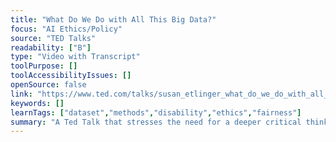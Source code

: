```yaml
---
title: "What Do We Do with All This Big Data?"
focus: "AI Ethics/Policy"
source: "TED Talks"
readability: ["B"]
type: "Video with Transcript"
toolPurpose: []
toolAccessibilityIssues: []
openSource: false
link: "https://www.ted.com/talks/susan_etlinger_what_do_we_do_with_all_this_big_data/transcript"
keywords: []
learnTags: ["dataset","methods","disability","ethics","fairness"]
summary: "A Ted Talk that stresses the need for a deeper critical thinking skillset as the accumulation of data increases. "
---
```


